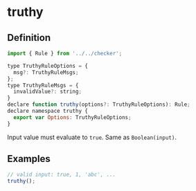 # truthy

<!--- #RUN OUTPUT echo -e "## Definition\n\n\`\`\`js\n$(cat $(basename "$PWD").d.ts)\n\`\`\`" -->
<!--- #ECHO OUTPUT { -->
## Definition

```js
import { Rule } from '../../checker';

type TruthyRuleOptions = {
  msg?: TruthyRuleMsgs;
};
type TruthyRuleMsgs = {
  invalidValue?: string;
}
declare function truthy(options?: TruthyRuleOptions): Rule;
declare namespace truthy {
  export var Options: TruthyRuleOptions;
}
```
<!--- #ECHO } -->

Input value must evaluate to `true`. Same as `Boolean(input)`.

## Examples

```js
// valid input: true, 1, 'abc', ...
truthy();
```

